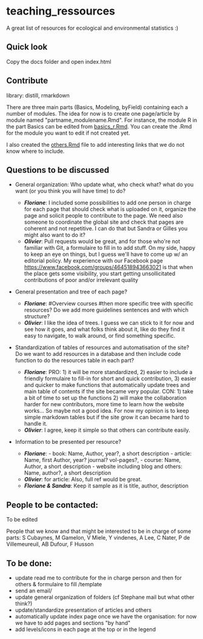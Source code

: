 # teaching_ressources
A great list of resources for ecological and environmental statistics :)

## Quick look
Copy the docs folder and open index.html

## Contribute
library: distill, rmarkdown

There are three main parts (Basics, Modeling, byField) containing each a number of modules. The idea for now is to create one page/article by module named "partname_modulename.Rmd". For instance, the module R in the part Basics can be edited from [basics_r.Rmd](basics_r.Rmd). You can create the .Rmd for the module you want to edit if not created yet.

I also created the [others.Rmd](others.Rmd) file to add interesting links that we do not know where to include.

## Questions to be discussed
- General organization: Who update what, who check what? what do you want (or you think you will have time) to do?
    - ***Floriane***: I included some possibilities to add one person in charge for each page that should check what is uploaded on it, organize the page and solicit people to contribute to the page. We need also someone to coordinate the global site and check that pages are coherent and not repetitive. I can do that but Sandra or Gilles you might also want to do it?
    - ***Olivier***: Pull requests would be great, and for those who're not familiar with Git, a formulaire to fill in to add stuff. On my side, happy to keep an eye on things, but I guess we'll have to come up w/ an editorial policy. My experience with our Facebook page <https://www.facebook.com/groups/464518943663021> is that when the place gets some visibility, you start getting unsollicitated contributions of poor and/or irrelevant quality

- General presentation and tree of each page?
    - ***Floriane***: #Overview courses #then more specific tree with specific resources? Do we add more guidelines sentences and with which structure?
    - ***Olivier***: I like the idea of trees. I guess we can stick to it for now and see how it goes, and what folks think about it, like do they find it easy to navigate, to walk around, or find something specific. 

- Standardization of tables of resources and automatisation of the site? Do we want to add resources in a database and then include code function to do the resources table in each part?
    - ***Floriane***: PRO: 1) it will be more standardized, 2) easier to include a friendly formulaire to fill-in for short and quick contribution, 3) easier and quicker to make functions that automatically update trees and main table of contents if the site became very popular. CON: 1) take a bit of time to set up the functions 2) will make the collaboration harder for new contributors, more time to learn how the website works... So maybe not a good idea. For now my opinion is to keep simple markdown tables but if the site grow it can became hard to handle it.
    - ***Olivier***: I agree, keep it simple so that others can contribute easily. 
    
- Information to be presented per resource?
    - ***Floriane***: - book: Name, Author, year?, a short description
                      - article: Name, first Author, year? journal? vol-pages?,
                      - course: Name, Author, a short description
                      - website including blog and others: Name, author?, a short description
    - ***Olivier***: for article: Also, full ref would be great. 
    - ***Floriane & Sandra***: Keep it sample as it is title, author, description
    
## People to be contacted:
To be edited

People that we know and that might be interested to be in charge of some parts:
S Cubaynes, M Gamelon, V Miele, Y vindenes, A Lee, C Nater, P de Villemeureuil, AB Dufour, F Husson


## To be done:
- update read me to contribute for the in charge person and then for others & formulaire to fill /template
- send an email/
- update general organization of folders (cf Stephane mail but what other think?)
- update/standardize presentation of articles and others
- automatically update index page once we have the organisation: for now we have to add pages and sections "by hand"
- add levels/icons in each page at the top or in the legend

